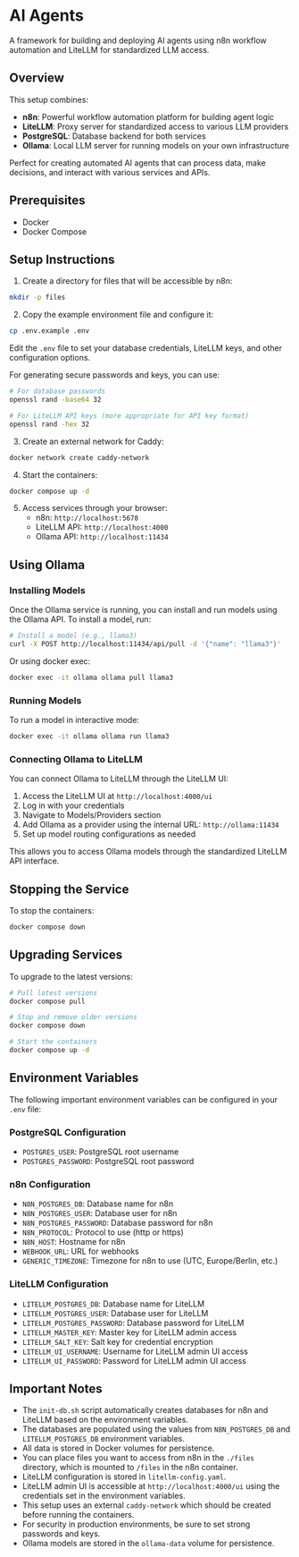 # AI Agents

A framework for building and deploying AI agents using n8n workflow automation and LiteLLM for standardized LLM access.

## Overview

This setup combines:
- **n8n**: Powerful workflow automation platform for building agent logic
- **LiteLLM**: Proxy server for standardized access to various LLM providers
- **PostgreSQL**: Database backend for both services
- **Ollama**: Local LLM server for running models on your own infrastructure

Perfect for creating automated AI agents that can process data, make decisions, and interact with various services and APIs.

## Prerequisites

- Docker
- Docker Compose

## Setup Instructions

1. Create a directory for files that will be accessible by n8n:

```bash
mkdir -p files
```

2. Copy the example environment file and configure it:

```bash
cp .env.example .env
```

Edit the `.env` file to set your database credentials, LiteLLM keys, and other configuration options.

For generating secure passwords and keys, you can use:
```bash
# For database passwords
openssl rand -base64 32

# For LiteLLM API keys (more appropriate for API key format)
openssl rand -hex 32
```

3. Create an external network for Caddy:

```bash
docker network create caddy-network
```

4. Start the containers:

```bash
docker compose up -d
```

5. Access services through your browser:
   - n8n: `http://localhost:5678`
   - LiteLLM API: `http://localhost:4000`
   - Ollama API: `http://localhost:11434`

## Using Ollama

### Installing Models

Once the Ollama service is running, you can install and run models using the Ollama API. To install a model, run:

```bash
# Install a model (e.g., llama3)
curl -X POST http://localhost:11434/api/pull -d '{"name": "llama3"}'
```

Or using docker exec:

```bash
docker exec -it ollama ollama pull llama3
```

### Running Models

To run a model in interactive mode:

```bash
docker exec -it ollama ollama run llama3
```

### Connecting Ollama to LiteLLM

You can connect Ollama to LiteLLM through the LiteLLM UI:

1. Access the LiteLLM UI at `http://localhost:4000/ui`
2. Log in with your credentials
3. Navigate to Models/Providers section
4. Add Ollama as a provider using the internal URL: `http://ollama:11434`
5. Set up model routing configurations as needed

This allows you to access Ollama models through the standardized LiteLLM API interface.

## Stopping the Service

To stop the containers:

```bash
docker compose down
```

## Upgrading Services

To upgrade to the latest versions:

```bash
# Pull latest versions
docker compose pull

# Stop and remove older versions
docker compose down

# Start the containers
docker compose up -d
```

## Environment Variables

The following important environment variables can be configured in your `.env` file:

### PostgreSQL Configuration
- `POSTGRES_USER`: PostgreSQL root username
- `POSTGRES_PASSWORD`: PostgreSQL root password

### n8n Configuration
- `N8N_POSTGRES_DB`: Database name for n8n
- `N8N_POSTGRES_USER`: Database user for n8n
- `N8N_POSTGRES_PASSWORD`: Database password for n8n
- `N8N_PROTOCOL`: Protocol to use (http or https)
- `N8N_HOST`: Hostname for n8n
- `WEBHOOK_URL`: URL for webhooks
- `GENERIC_TIMEZONE`: Timezone for n8n to use (UTC, Europe/Berlin, etc.)

### LiteLLM Configuration
- `LITELLM_POSTGRES_DB`: Database name for LiteLLM
- `LITELLM_POSTGRES_USER`: Database user for LiteLLM
- `LITELLM_POSTGRES_PASSWORD`: Database password for LiteLLM
- `LITELLM_MASTER_KEY`: Master key for LiteLLM admin access
- `LITELLM_SALT_KEY`: Salt key for credential encryption
- `LITELLM_UI_USERNAME`: Username for LiteLLM admin UI access
- `LITELLM_UI_PASSWORD`: Password for LiteLLM admin UI access

## Important Notes

- The `init-db.sh` script automatically creates databases for n8n and LiteLLM based on the environment variables.
- The databases are populated using the values from `N8N_POSTGRES_DB` and `LITELLM_POSTGRES_DB` environment variables.
- All data is stored in Docker volumes for persistence.
- You can place files you want to access from n8n in the `./files` directory, which is mounted to `/files` in the n8n container.
- LiteLLM configuration is stored in `litellm-config.yaml`.
- LiteLLM admin UI is accessible at `http://localhost:4000/ui` using the credentials set in the environment variables.
- This setup uses an external `caddy-network` which should be created before running the containers.
- For security in production environments, be sure to set strong passwords and keys.
- Ollama models are stored in the `ollama-data` volume for persistence.
